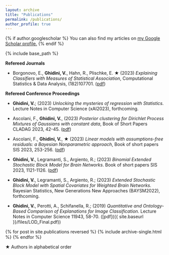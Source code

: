 ```yaml
---
layout: archive
title: "Publications"
permalink: /publications/
author_profile: true
---
```



{% if author.googlescholar %}
  You can also find my articles on <u><a href="{{author.googlescholar}}">my Google Scholar profile</a>.</u>
{% endif %}

{% include base_path %}




**Refereed Journals**

* Borgonovo, E., **Ghidini, V.**, Hahn, R., Plischke, E. &#9733; (2023) 
*Explaining Classifiers with Measures of Statistical Association*,  Computational Statistics & Data Analysis, (182)107701. (<a href="https://www.sciencedirect.com/science/article/pii/S0167947323000129">pdf</a>)


**Refereed Conference Proceedings**
*  **Ghidini, V.**; (2023)
 *Unlocking the mysteries of regression with Statistics.*  Lecture Notes in Computer Science (xAI2023), forthcoming.

*  Ascolani, F., **Ghidini, V.**, (2023)
  *Posterior clustering for Dirichlet Process Mixtures of Gaussians with constant data*, Book of Short Papers CLADAG 2023, 42-45.  (<a href="https://it.pearson.com/content/dam/region-core/italy/pearson-italy/pdf/Docenti/Universit%C3%A0/CLADAG-2023.pdf">pdf</a>)
  


*  Ascolani, F., **Ghidini, V.**, &#9733; (2023)
  *Linear models with assumptions-free residuals: a Bayesian Nonparametric approach*, Book of short papers SIS 2023, 253-256.
(<a href="https://it.pearson.com/content/dam/region-core/italy/pearson-italy/pdf/Docenti/Universit%C3%A0/bozza-book-compresso.pdf">pdf</a>)

*  **Ghidini, V.**, Legramanti, S., Argiento, R.; (2023)
  *Binomial Extended Stochastic Block Model for Brain Networks*. Book of short papers SIS 2023, 1121-1126. (<a href="https://it.pearson.com/content/dam/region-core/italy/pearson-italy/pdf/Docenti/Universit%C3%A0/bozza-book-compresso.pdf">pdf</a>)

* **Ghidini, V.**, Legramanti, S., Argiento, R.; (2023)
  *Extended Stochastic Block Model with Spatial Covariates for Weighted Brain Networks.* Bayesian Statistics, New Generations New Approaches (BAYSM2022), forthcoming.

* **Ghidini, V.**, Perotti, A., Schifanella, R.; (2019)
*Quantitative and Ontology-Based Comparison of Explanations for Image Classification.*
Lecture Notes in Computer Science 11943, 58-70. ([pdf]({{ site.baseurl }}/files/LOD_Final.pdf))


{% for post in site.publications reversed %}
  {% include archive-single.html %}
{% endfor %}



&#9733; Authors in alphabetical order

